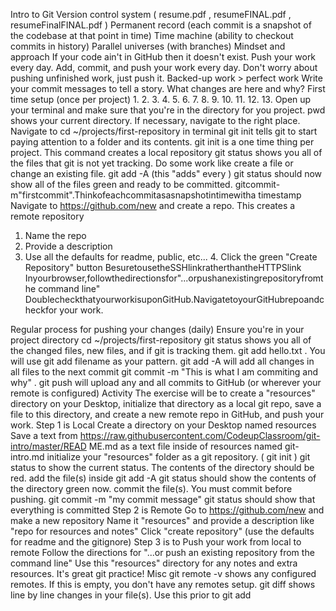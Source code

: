  Intro to Git
Version control system ( resume.pdf , resumeFINAL.pdf , resumeFinalFINAL.pdf ) Permanent record (each commit is a snapshot of the codebase at that point in time) Time machine (ability to checkout commits in history)
Parallel universes (with branches)
Mindset and approach
If your code ain't in GitHub then it doesn't exist. Push your work every day.
Add, commit, and push your work every day.
Don't worry about pushing unfinished work, just push it. Backed-up work > perfect work Write your commit messages to tell a story. What changes are here and why?
First time setup (once per project)
    1. 2. 3. 4.
5. 6. 7. 8. 9.
10.
11. 12.
13.
Open up your terminal and make sure that you're in the directory for you project. pwd shows your current directory. If necessary, navigate to the right place.
Navigate to cd ~/projects/first-repository in terminal
git init tells git to start paying attention to a folder and its contents. git init is a one
time thing per project. This command creates a local repository git status shows you all of the files that git is not yet tracking.
Do some work like create a file or change an existing file.
git add -A (this "adds" every )
git status should now show all of the files green and ready to be committed.
gitcommit-m"firstcommit".Thinkofeachcommitasasnapshotintimewitha timestamp
Navigate to https://github.com/new and create a repo. This creates a remote repository
1. Name the repo
2. Provide a description
3. Use all the defaults for readme, public, etc... 4. Click the green "Create Repository" button
BesuretousetheSSHlinkratherthantheHTTPSlink Inyourbrowser,followthedirectionsfor"...orpushanexistingrepositoryfromthe
command line"
DoublecheckthatyourworkisuponGitHub.NavigatetoyourGitHubrepoandcheckfor your work.
        
Regular process for pushing your changes (daily)
Ensure you're in your project directory cd ~/projects/first-repository
git status shows you all of the changed files, new files, and if git is tracking them.
git add hello.txt . You will use git add filename as your pattern.
git add -A will add all changes in all files to the next commit
git commit -m "This is what I am commiting and why" .
git push will upload any and all commits to GitHub (or wherever your remote is configured)
Activity
The exercise will be to create a "resources" directory on your Desktop, initialize that directory as a local git repo, save a file to this directory, and create a new remote repo in GitHub, and push your work.
Step 1 is Local
Create a directory on your Desktop named resources
Save a text from https://raw.githubusercontent.com/CodeupClassroom/git-intro/master/READ ME.md as a text file inside of resources named git-intro.md
initialize your "resources" folder as a git repository. ( git init )
git status to show the current status. The contents of the directory should be red. add the file(s) inside git add -A
git status should show the contents of the directory green now.
commit the file(s). You must commit before pushing. git commit -m "my commit message"
git status should show that everything is committed Step 2 is Remote
Go to https://github.com/new and make a new repository
Name it "resources" and provide a description like "repo for resources and notes" Click "create repository" (use the defaults for readme and the gitignore)
Step 3 is to Push your work from local to remote
Follow the directions for "...or push an existing repository from the command line"
Use this "resources" directory for any notes and extra resources. It's great git practice!
Misc
git remote -v shows any configured remotes. If this is empty, you don't have any remotes setup.
git diff shows line by line changes in your file(s). Use this prior to git add
                       